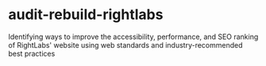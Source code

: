 # audit-rebuild-rightlabs
Identifying ways to improve the accessibility, performance, and SEO ranking of RightLabs' website using web standards and industry-recommended best practices
